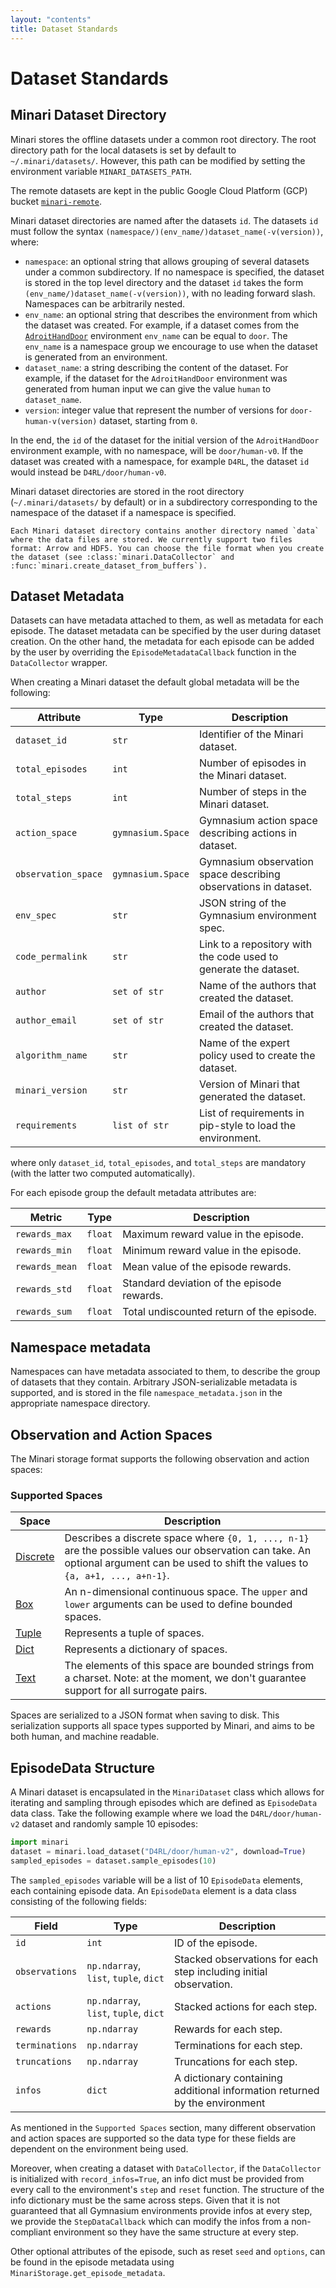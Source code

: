 ```yaml
---
layout: "contents"
title: Dataset Standards
---
```


# Dataset Standards

## Minari Dataset Directory

Minari stores the offline datasets under a common root directory. The root directory path for the local datasets is set by default to `~/.minari/datasets/`. However, this path can be modified by setting the environment variable `MINARI_DATASETS_PATH`.

The remote datasets are kept in the public Google Cloud Platform (GCP) bucket [`minari-remote`](https://console.cloud.google.com/storage/browser/minari-remote).

Minari dataset directories are named after the datasets `id`. The datasets `id` must follow the syntax `(namespace/)(env_name/)dataset_name(-v(version))`, where:

- `namespace`: an optional string that allows grouping of several datasets under a common subdirectory. If no namespace is specified, the dataset is stored in the top level directory and the dataset `id` takes the form `(env_name/)dataset_name(-v(version))`, with no leading forward slash. Namespaces can be arbitrarily nested.
- `env_name`: an optional string that describes the environment from which the dataset was created. For example, if a dataset comes from the [`AdroitHandDoor`](https://robotics.farama.org/envs/adroit_hand/adroit_door/) environment `env_name` can be equal to `door`. The `env_name` is a namespace group we encourage to use when the dataset is generated from an environment.
- `dataset_name`: a string describing the content of the dataset. For example, if the dataset for the `AdroitHandDoor` environment was generated from human input we can give the value `human` to `dataset_name`.
- `version`: integer value that represent the number of versions for `door-human-v(version)` dataset, starting from `0`.

In the end, the `id` of the dataset for the initial version of the `AdroitHandDoor` environment example, with no namespace, will be `door/human-v0`. If the dataset was created with a namespace, for example `D4RL`, the dataset `id` would instead be `D4RL/door/human-v0`.

Minari dataset directories are stored in the root directory (`~/.minari/datasets/` by default) or in a subdirectory corresponding to the namespace of the dataset if a namespace is specified.


```{eval-rst}
Each Minari dataset directory contains another directory named `data` where the data files are stored. We currently support two files format: Arrow and HDF5. You can choose the file format when you create the dataset (see :class:`minari.DataCollector` and :func:`minari.create_dataset_from_buffers`).
```

## Dataset Metadata
Datasets can have metadata attached to them, as well as metadata for each episode. The dataset metadata can be specified by the user during dataset creation. On the other hand, the metadata for each episode can be added by the user by overriding the `EpisodeMetadataCallback` function in the `DataCollector` wrapper.

When creating a Minari dataset the default global metadata will be the following:

| Attribute               | Type       | Description |
| ----------------------- | ---------- | ----------- |
| `dataset_id`            | `str`      | Identifier of the Minari dataset. |
| `total_episodes`        | `int` | Number of episodes in the Minari dataset. |
| `total_steps`           | `int` | Number of steps in the Minari dataset. |
| `action_space`          | `gymnasium.Space`      | Gymnasium action space describing actions in dataset. |
| `observation_space`     | `gymnasium.Space`      | Gymnasium observation space describing observations in dataset. |
| `env_spec`              | `str`      | JSON string of the Gymnasium environment spec.|
| `code_permalink`        | `str`      | Link to a repository with the code used to generate the dataset.|
| `author`                | `set of str`      | Name of the authors that created the dataset. |
| `author_email`          | `set of str`      | Email of the authors that created the dataset.|
| `algorithm_name`        | `str`      | Name of the expert policy used to create the dataset. |
| `minari_version`        | `str`      | Version of Minari that generated the dataset. |
| `requirements`          | `list of str`      | List of requirements in pip-style to load the environment. |


where only `dataset_id`, `total_episodes`, and `total_steps` are mandatory (with the latter two computed automatically).

For each episode group the default metadata attributes are:

| Metric | Type         | Description                                |
| ------ | ------------ | ------------------------------------------ |
| `rewards_max`  | `float` | Maximum reward value in the episode.       |
| `rewards_min`  | `float` | Minimum reward value in the episode.       |
| `rewards_mean` | `float` | Mean value of the episode rewards.         |
| `rewards_std`  | `float` | Standard deviation of the episode rewards. |
| `rewards_sum`  | `float` | Total undiscounted return of the episode.  |

## Namespace metadata

Namespaces can have metadata associated to them, to describe the group of datasets that they contain. Arbitrary JSON-serializable metadata is supported, and is stored in the file `namespace_metadata.json` in the appropriate namespace directory.


## Observation and Action Spaces
The Minari storage format supports the following observation and action spaces:

### Supported Spaces

| Space                                                                                 | Description                                                                                              |
| ------------------------------------------------------------------------------------------------- | -------------------------------------------------------------------------------------------------------- |
| [Discrete](https://github.com/Farama-Foundation/Gymnasium/blob/main/gymnasium/spaces/discrete.py) |Describes a discrete space where `{0, 1, ..., n-1}` are the possible values our observation can take. An optional argument can be used to shift the values to `{a, a+1, ..., a+n-1}`.|
| [Box](https://github.com/Farama-Foundation/Gymnasium/blob/main/gymnasium/spaces/box.py)           |An n-dimensional continuous space. The `upper` and `lower` arguments can be used to define bounded spaces.|
| [Tuple](https://github.com/Farama-Foundation/Gymnasium/blob/main/gymnasium/spaces/tuple.py)       |Represents a tuple of spaces.                                                                             |
| [Dict](https://github.com/Farama-Foundation/Gymnasium/blob/main/gymnasium/spaces/dict.py)         |Represents a dictionary of spaces.                                                                        |
| [Text](https://github.com/Farama-Foundation/Gymnasium/blob/main/gymnasium/spaces/text.py)         |The elements of this space are bounded strings from a charset. Note: at the moment, we don't guarantee support for all surrogate pairs.                                                                        |                                                                       |

Spaces are serialized to a JSON format when saving to disk. This serialization supports all space types supported by Minari, and aims to be both human, and machine readable.

## EpisodeData Structure

A Minari dataset is encapsulated in the `MinariDataset` class which allows for iterating and sampling through episodes which are defined as `EpisodeData` data class. Take the following example where we load the `D4RL/door/human-v2` dataset and randomly sample 10 episodes:

```python
import minari
dataset = minari.load_dataset("D4RL/door/human-v2", download=True)
sampled_episodes = dataset.sample_episodes(10)
```

The `sampled_episodes` variable will be a list of 10 `EpisodeData` elements, each containing episode data. An `EpisodeData` element is a data class consisting of the following fields:

| Field             | Type                                 | Description                                                   |
| ----------------- | ------------------------------------ | ------------------------------------------------------------- |
| `id`              | `int`                           | ID of the episode.                                            |
| `observations`    | `np.ndarray`, `list`, `tuple`, `dict` | Stacked observations for each step including initial observation.    |
| `actions`         | `np.ndarray`, `list`, `tuple`, `dict` | Stacked actions for each step.                                       |
| `rewards`         | `np.ndarray`                         | Rewards for each step.                                        |
| `terminations`    | `np.ndarray`                         | Terminations for each step.                                   |
| `truncations`     | `np.ndarray`                         | Truncations for each step.                                    |
| `infos`           | `dict`                               | A dictionary containing additional information returned by the environment             |

As mentioned in the `Supported Spaces` section, many different observation and action spaces are supported so the data type for these fields are dependent on the environment being used.

Moreover, when creating a dataset with `DataCollector`, if the `DataCollector` is initialized with `record_infos=True`, an info dict must be provided from every call to the environment's `step` and `reset` function. The structure of the info dictionary must be the same across steps. Given that it is not guaranteed that all Gymnasium environments provide infos at every step, we provide the `StepDataCallback` which can modify the infos from a non-compliant environment so they have the same structure at every step.

Other optional attributes of the episode, such as reset `seed` and `options`, can be found in the episode metadata using `MinariStorage.get_episode_metadata`.
